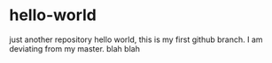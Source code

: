# hello-world
just another repository
hello world, this is my first github branch. I am deviating from my master. 
blah blah

